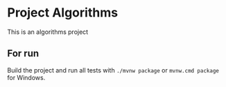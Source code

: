 # Project Algorithms

This is an algorithms project 

## For run 

Build the project and run all tests with `./mvnw package` or `mvnw.cmd package` for Windows.
